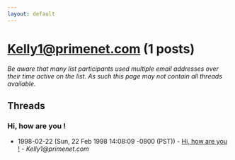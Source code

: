 ```yaml
---
layout: default
---
```


# Kelly1@primenet.com (1 posts)

_Be aware that many list participants used multiple email addresses over their time active on the list. As such this page may not contain all threads available._

## Threads

### Hi, how are you !
+ 1998-02-22 (Sun, 22 Feb 1998 14:08:09 -0800 (PST)) - [Hi, how are you !](/archive/1998/02/dd9d21e96441caad096b40f8722c15f44eb17e3bbc80ffc41e419ff39b15013c) - _Kelly1@primenet.com_


